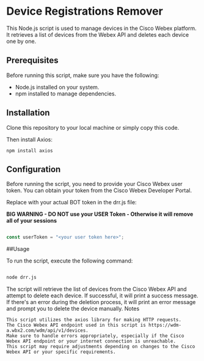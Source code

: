 
# Device Registrations Remover

This Node.js script is used to manage devices in the Cisco Webex platform. It retrieves a list of devices from the Webex API and deletes each device one by one.

## Prerequisites

Before running this script, make sure you have the following:

- Node.js installed on your system.
- npm installed to manage dependencies.

## Installation

Clone this repository to your local machine or simply copy this code.

Then install Axios:
```
npm install axios
```
## Configuration

Before running the script, you need to provide your Cisco Webex user token. You can obtain your token from the Cisco Webex Developer Portal.

Replace <your BOT token here> with your actual BOT token in the drr.js file:

**BIG WARNING - DO NOT use your USER Token - Otherwise it will remove all of your sessions**

 ``` javascript

const userToken = "<your user token here>";

 ```
##Usage

To run the script, execute the following command:

 ```bash

node drr.js
 ```
The script will retrieve the list of devices from the Cisco Webex API and attempt to delete each device. If successful, it will print a success message. If there's an error during the deletion process, it will print an error message and prompt you to delete the device manually.
Notes

    This script utilizes the axios library for making HTTP requests.
    The Cisco Webex API endpoint used in this script is https://wdm-a.wbx2.com/wdm/api/v1/devices.
    Make sure to handle errors appropriately, especially if the Cisco Webex API endpoint or your internet connection is unreachable.
    This script may require adjustments depending on changes to the Cisco Webex API or your specific requirements.
